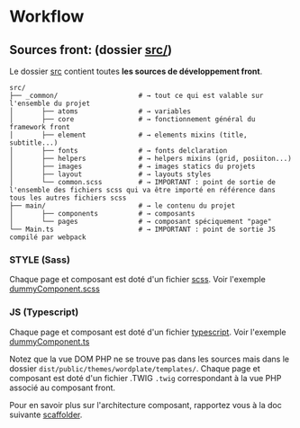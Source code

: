 # Workflow
 
## Sources front: (dossier [src/](../src)) 

Le dossier [src](../src/) contient toutes **les sources de développement front**.

```shell
src/                         
├── _common/                    # → tout ce qui est valable sur l'ensemble du projet
│       ├── atoms               # → variables             
│       ├── core                # → fonctionnement général du framework front
│       ├── element             # → elements mixins (title, subtitle...)   
│       ├── fonts               # → fonts delclaration    
│       ├── helpers             # → helpers mixins (grid, posiiton...)   
│       ├── images              # → images statics du projets 
│       ├── layout              # → layouts styles   
│       └── common.scss         # → IMPORTANT : point de sortie de l'ensemble des fichiers scss qui va être importé en référence dans tous les autres fichiers scss
├── main/                       # → le contenu du projet
│       ├── components          # → composants              
│       └── pages               # → composant spéciquement "page"  
└── Main.ts                     # → IMPORTANT : point de sortie JS compilé par webpack
``` 

### STYLE (Sass)
Chaque page et composant est doté d'un fichier [scss](https://sass-lang.com/).
Voir l'exemple [dummyComponent.scss](../src/components/dummyComponent/dummyComponent.scss)


### JS (Typescript)
Chaque page et composant est doté d'un fichier [typescript](https://www.typescriptlang.org/).
Voir l'exemple [dummyComponent.ts](../src/components/dummyComponent/dummyComponent.ts)


Notez que la vue DOM PHP ne se trouve pas dans les sources mais dans le dossier `dist/public/themes/wordplate/templates/`. 
Chaque page et composant est doté d'un fichier .TWIG `.twig` correspondant à la vue PHP associé au composant front.

Pour en savoir plus sur l'architecture composant, rapportez vous à la doc suivante [scaffolder](./03.scaffolder.md).

